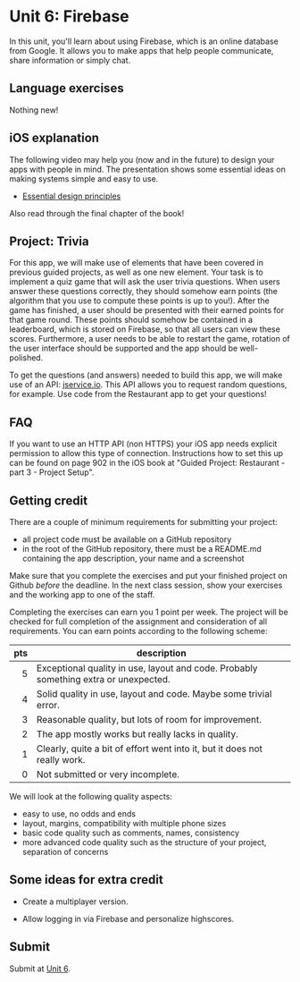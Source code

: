 # Unit 6: Firebase

In this unit, you'll learn about using Firebase, which is an online database from Google. It allows you to make apps that help people communicate, share information or simply chat.


## Language exercises

Nothing new!


## iOS explanation

The following video may help you (now and in the future) to design your apps with people in mind. The presentation shows some essential ideas on making systems simple and easy to use.

- [Essential design principles](https://developer.apple.com/videos/play/design/802/)

Also read through the final chapter of the book!


## Project: Trivia

For this app, we will make use of elements that have been covered in previous guided projects, as well as one new element. Your task is to implement a quiz game that will ask the user trivia questions. When users answer these questions correctly, they should somehow earn points (the algorithm that you use to compute these points is up to you!). After the game has finished, a user should be presented with their earned points for that game round. These points should somehow be contained in a leaderboard, which is stored on Firebase, so that all users can view these scores. Furthermore, a user needs to be able to restart the game, rotation of the user interface should be supported and the app should be well-polished.

To get the questions (and answers) needed to build this app, we will make use of an API: [jservice.io](http://jservice.io/). This API allows you to request random questions, for example. Use code from the Restaurant app to get your questions!

## FAQ

If you want to use an HTTP API (non HTTPS) your iOS app needs explicit permission to allow this type of connection.
Instructions how to set this up can be found on page 902 in the iOS book at "Guided Project: Restaurant - part 3 - Project Setup".

## Getting credit

There are a couple of minimum requirements for submitting your project:

- all project code must be available on a GitHub repository
- in the root of the GitHub repository, there must be a README.md containing the app description, your name and a screenshot

Make sure that you complete the exercises and put your finished project on Github *before* the deadline. In the next class session, show your exercises and the working app to one of the staff.

Completing the exercises can earn you 1 point per week. The project will be checked for full completion of the assignment and consideration of all requirements. You can earn points according to the following scheme:

| pts | description                                                                          |  
| --: | ------------------------------------------------------------------------------------ |  
|   5 | Exceptional quality in use, layout and code. Probably something extra or unexpected. |  
|   4 | Solid quality in use, layout and code. Maybe some trivial error.                     |  
|   3 | Reasonable quality, but lots of room for improvement.                                |  
|   2 | The app mostly works but really lacks in quality.                                    |  
|   1 | Clearly, quite a bit of effort went into it, but it does not really work.            |  
|   0 | Not submitted or very incomplete.                                                    |  

We will look at the following quality aspects:

- easy to use, no odds and ends
- layout, margins, compatibility with multiple phone sizes
- basic code quality such as comments, names, consistency
- more advanced code quality such as the structure of your project, separation of concerns


## Some ideas for extra credit

- Create a multiplayer version.

- Allow logging in via Firebase and personalize highscores.


## Submit

Submit at [Unit 6](/submit/unit-6).
